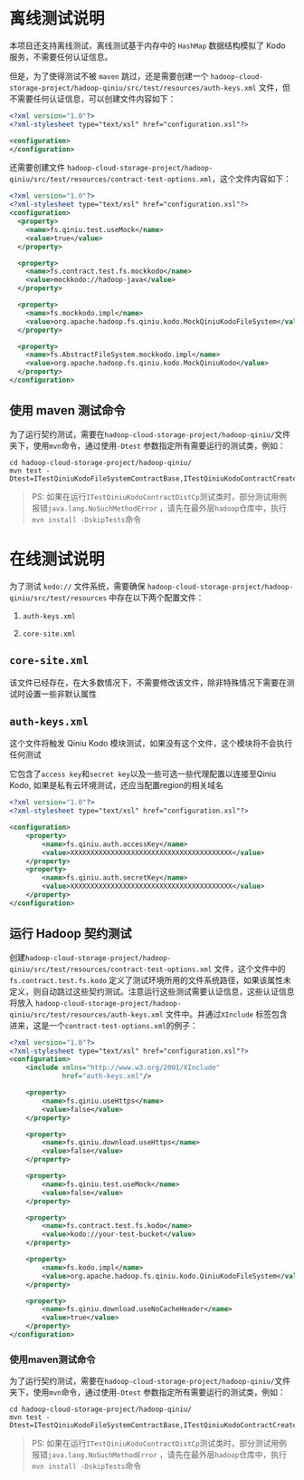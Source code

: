 # 离线测试说明

本项目还支持离线测试，离线测试基于内存中的 `HashMap` 数据结构模拟了 Kodo 服务，不需要任何认证信息。

但是，为了使得测试不被 `maven`
跳过，还是需要创建一个 `hadoop-cloud-storage-project/hadoop-qiniu/src/test/resources/auth-keys.xml`
文件，但不需要任何认证信息，可以创建文件内容如下：

```xml
<?xml version="1.0"?>
<?xml-stylesheet type="text/xsl" href="configuration.xsl"?>

<configuration>
</configuration>
```

还需要创建文件 `hadoop-cloud-storage-project/hadoop-qiniu/src/test/resources/contract-test-options.xml`，这个文件内容如下：

```xml
<?xml version="1.0"?>
<?xml-stylesheet type="text/xsl" href="configuration.xsl"?>
<configuration>
  <property>
    <name>fs.qiniu.test.useMock</name>
    <value>true</value>
  </property>

  <property>
    <name>fs.contract.test.fs.mockkodo</name>
    <value>mockkodo://hadoop-java</value>
  </property>

  <property>
    <name>fs.mockkodo.impl</name>
    <value>org.apache.hadoop.fs.qiniu.kodo.MockQiniuKodoFileSystem</value>
  </property>

  <property>
    <name>fs.AbstractFileSystem.mockkodo.impl</name>
    <value>org.apache.hadoop.fs.qiniu.kodo.MockQiniuKodo</value>
  </property>
</configuration>
```

## 使用 maven 测试命令

为了运行契约测试，需要在`hadoop-cloud-storage-project/hadoop-qiniu/`文件夹下，使用`mvn`命令，通过使用`-Dtest`
参数指定所有需要运行的测试类，例如：

```shell
cd hadoop-cloud-storage-project/hadoop-qiniu/
mvn test -Dtest=ITestQiniuKodoFileSystemContractBase,ITestQiniuKodoContractCreate,ITestQiniuKodoContractDelete,ITestQiniuKodoContractDistCp,ITestQiniuKodoContractGetFileStatus,ITestQiniuKodoContractMkdir,ITestQiniuKodoContractOpen,ITestQiniuKodoContractRename,ITestQiniuKodoContractRootDir,ITestQiniuKodoContractSeek
```

> PS: 如果在运行`ITestQiniuKodoContractDistCp`测试类时，部分测试用例报错`java.lang.NoSuchMethodError`
> ，请先在最外层`hadoop`仓库中，执行`mvn install -DskipTests`命令

# 在线测试说明

为了测试 `kodo://` 文件系统，需要确保 `hadoop-cloud-storage-project/hadoop-qiniu/src/test/resources` 中存在以下两个配置文件：

1. `auth-keys.xml`

2. `core-site.xml`

## `core-site.xml`

该文件已经存在，在大多数情况下，不需要修改该文件，除非特殊情况下需要在测试时设置一些非默认属性

## `auth-keys.xml`

这个文件将触发 Qiniu Kodo 模块测试，如果没有这个文件，这个模块将不会执行任何测试

它包含了`access key`和`secret key`以及一些可选一些代理配置以连接至Qiniu Kodo, 如果是私有云环境测试，还应当配置region的相关域名

```xml
<?xml version="1.0"?>
<?xml-stylesheet type="text/xsl" href="configuration.xsl"?>

<configuration>
    <property>
        <name>fs.qiniu.auth.accessKey</name>
        <value>XXXXXXXXXXXXXXXXXXXXXXXXXXXXXXXXXXXXXXXX</value>
    </property>
    <property>
        <name>fs.qiniu.auth.secretKey</name>
        <value>XXXXXXXXXXXXXXXXXXXXXXXXXXXXXXXXXXXXXXXX</value>
    </property>
</configuration>
```

## 运行 Hadoop 契约测试

创建`hadoop-cloud-storage-project/hadoop-qiniu/src/test/resources/contract-test-options.xml`
文件，这个文件中的`fs.contract.test.fs.kodo`
定义了测试环境所用的文件系统路径，如果该属性未定义，则自动跳过这些契约测试。注意运行这些测试需要认证信息，这些认证信息将放入
`hadoop-cloud-storage-project/hadoop-qiniu/src/test/resources/auth-keys.xml` 文件中。并通过`XInclude`
标签包含进来，这是一个`contract-test-options.xml`的例子：

```xml
<?xml version="1.0"?>
<?xml-stylesheet type="text/xsl" href="configuration.xsl"?>
<configuration>
    <include xmlns="http://www.w3.org/2001/XInclude"
             href="auth-keys.xml"/>

    <property>
        <name>fs.qiniu.useHttps</name>
        <value>false</value>
    </property>

    <property>
        <name>fs.qiniu.download.useHttps</name>
        <value>false</value>
    </property>

    <property>
        <name>fs.qiniu.test.useMock</name>
        <value>false</value>
    </property>

    <property>
        <name>fs.contract.test.fs.kodo</name>
        <value>kodo://your-test-bucket</value>
    </property>

    <property>
        <name>fs.kodo.impl</name>
        <value>org.apache.hadoop.fs.qiniu.kodo.QiniuKodoFileSystem</value>
    </property>

    <property>
        <name>fs.qiniu.download.useNoCacheHeader</name>
        <value>true</value>
    </property>
</configuration>
```

### 使用maven测试命令

为了运行契约测试，需要在`hadoop-cloud-storage-project/hadoop-qiniu/`文件夹下，使用`mvn`命令，通过使用`-Dtest`
参数指定所有需要运行的测试类，例如：

```shell
cd hadoop-cloud-storage-project/hadoop-qiniu/
mvn test -Dtest=ITestQiniuKodoFileSystemContractBase,ITestQiniuKodoContractCreate,ITestQiniuKodoContractDelete,ITestQiniuKodoContractDistCp,ITestQiniuKodoContractGetFileStatus,ITestQiniuKodoContractMkdir,ITestQiniuKodoContractOpen,ITestQiniuKodoContractRename,ITestQiniuKodoContractRootDir,ITestQiniuKodoContractSeek
```

> PS: 如果在运行`ITestQiniuKodoContractDistCp`测试类时，部分测试用例报错`java.lang.NoSuchMethodError`
> ，请先在最外层`hadoop`仓库中，执行`mvn install -DskipTests`命令
